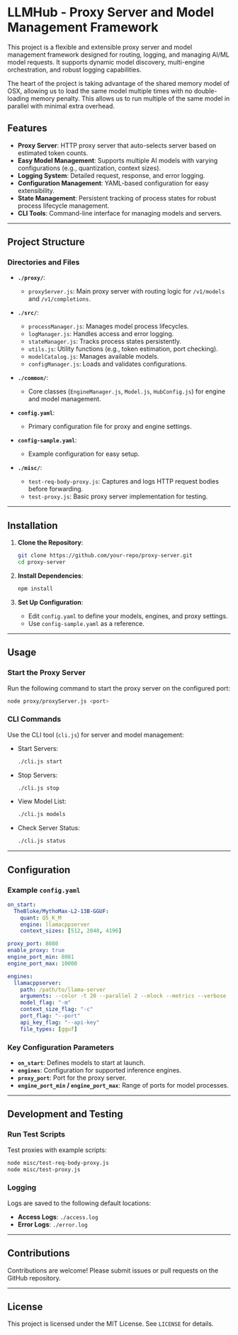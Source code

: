 
# LLMHub - Proxy Server and Model Management Framework

This project is a flexible and extensible proxy server and model management framework designed for routing, logging, and managing AI/ML model requests. It supports dynamic model discovery, multi-engine orchestration, and robust logging capabilities.

The heart of the project is taking advantage of the shared memory model of OSX, allowing us to load the same model multiple times with no double-loading memory penalty. This allows us to run multiple of the same model in parallel with minimal extra overhead.

## Features

- **Proxy Server**: HTTP proxy server that auto-selects server based on estimated token counts.
- **Easy Model Management**: Supports multiple AI models with varying configurations (e.g., quantization, context sizes).
- **Logging System**: Detailed request, response, and error logging.
- **Configuration Management**: YAML-based configuration for easy extensibility.
- **State Management**: Persistent tracking of process states for robust process lifecycle management.
- **CLI Tools**: Command-line interface for managing models and servers.

---

## Project Structure

### Directories and Files

- **`./proxy/`**:
    - `proxyServer.js`: Main proxy server with routing logic for `/v1/models` and `/v1/completions`.

- **`./src/`**:
    - `processManager.js`: Manages model process lifecycles.
    - `logManager.js`: Handles access and error logging.
    - `stateManager.js`: Tracks process states persistently.
    - `utils.js`: Utility functions (e.g., token estimation, port checking).
    - `modelCatalog.js`: Manages available models.
    - `configManager.js`: Loads and validates configurations.

- **`./common/`**:
    - Core classes (`EngineManager.js`, `Model.js`, `HubConfig.js`) for engine and model management.

- **`config.yaml`**:
    - Primary configuration file for proxy and engine settings.

- **`config-sample.yaml`**:
    - Example configuration for easy setup.


- **`./misc/`**:
    - `test-req-body-proxy.js`: Captures and logs HTTP request bodies before forwarding.
    - `test-proxy.js`: Basic proxy server implementation for testing.
---

## Installation

1. **Clone the Repository**:
   ```bash
   git clone https://github.com/your-repo/proxy-server.git
   cd proxy-server
   ```

2. **Install Dependencies**:
   ```bash
   npm install
   ```

3. **Set Up Configuration**:
    - Edit `config.yaml` to define your models, engines, and proxy settings.
    - Use `config-sample.yaml` as a reference.

---

## Usage

### Start the Proxy Server

Run the following command to start the proxy server on the configured port:
```bash
node proxy/proxyServer.js <port>
```

### CLI Commands

Use the CLI tool (`cli.js`) for server and model management:
- Start Servers:
  ```bash
  ./cli.js start
  ```
- Stop Servers:
  ```bash
  ./cli.js stop
  ```
- View Model List:
  ```bash
  ./cli.js models
  ```
- Check Server Status:
  ```bash
  ./cli.js status
  ```

---

## Configuration

### Example `config.yaml`
```yaml
on_start:
  TheBloke/MythoMax-L2-13B-GGUF:
    quant: Q5_K_M
    engine: llamacppserver
    context_sizes: [512, 2048, 4196]

proxy_port: 8080
enable_proxy: true
engine_port_min: 8081
engine_port_max: 10000

engines:
  llamacppserver:
    path: /path/to/llama-server
    arguments: --color -t 20 --parallel 2 --mlock --metrics --verbose
    model_flag: "-m"
    context_size_flag: "-c"
    port_flag: "--port"
    api_key_flag: "--api-key"
    file_types: [gguf]
```

### Key Configuration Parameters
- **`on_start`**: Defines models to start at launch.
- **`engines`**: Configuration for supported inference engines.
- **`proxy_port`**: Port for the proxy server.
- **`engine_port_min` / `engine_port_max`**: Range of ports for model processes.

---

## Development and Testing

### Run Test Scripts
Test proxies with example scripts:
```bash
node misc/test-req-body-proxy.js
node misc/test-proxy.js
```

### Logging
Logs are saved to the following default locations:
- **Access Logs**: `./access.log`
- **Error Logs**: `./error.log`

---

## Contributions

Contributions are welcome! Please submit issues or pull requests on the GitHub repository.

---

## License

This project is licensed under the MIT License. See `LICENSE` for details.
